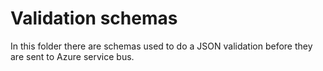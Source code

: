 # Validation schemas

In this folder there are schemas used to do a JSON validation before they are sent to Azure service bus.